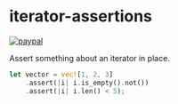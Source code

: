# iterator-assertions

[![paypal](https://img.shields.io/badge/Support_my_work-PayPal-green.svg)](https://www.paypal.com/donate/?hosted_button_id=E648MA54L53J6)

Assert something about an iterator in place.

```rust
let vector = vec![1, 2, 3]
    .assert(|i| i.is_empty().not())
    .assert(|i| i.len() < 5);
```
